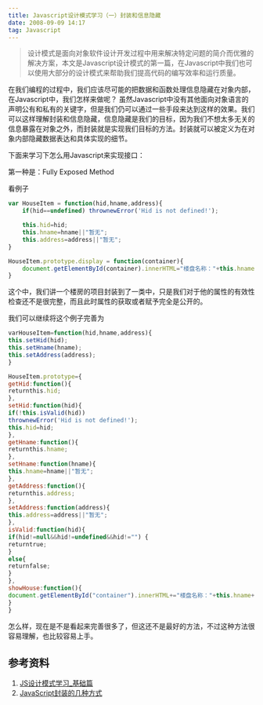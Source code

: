 ```yaml
---
title: Javascript设计模式学习（一）封装和信息隐藏
date: 2008-09-09 14:17
tag: Javascript
---
```


> 设计模式是面向对象软件设计开发过程中用来解决特定问题的简介而优雅的解决方案，本文是Javascript设计模式的第一篇，在Javascript中我们也可以使用大部分的设计模式来帮助我们提高代码的编写效率和运行质量。

<!-- more -->

在我们编程的过程中，我们应该尽可能的把数据和函数处理信息隐藏在对象内部，在Javascript中，我们怎样来做呢？
虽然Javascript中没有其他面向对象语言的声明公有和私有的关键字，但是我们仍可以通过一些手段来达到这样的效果。我们可以这样理解封装和信息隐藏，信息隐藏是我们的目标，因为我们不想太多无关的信息暴露在对象之外，而封装就是实现我们目标的方法。封装就可以被定义为在对象内部隐藏数据表达和具体实现的细节。



下面来学习下怎么用Javascript来实现接口：


第一种是：Fully Exposed Method

看例子
```javascript
var HouseItem = function(hid,hname,address){
	if(hid==undefined) thrownewError('Hid is not defined!');

	this.hid=hid;
	this.hname=hname||"暂无";
	this.address=address||"暂无";
}

HouseItem.prototype.display = function(container){
	document.getElementById(container).innerHTML="楼盘名称："+this.hname+"<br />";
}
```
这个中，我们讲一个楼房的项目封装到了一类中，只是我们对于他的属性的有效性检查还不是很完整，而且此时属性的获取或者赋予完全是公开的。

我们可以继续将这个例子完善为
```javascript
varHouseItem=function(hid,hname,address){
this.setHid(hid);
this.setHname(hname);
this.setAddress(address);
}

HouseItem.prototype={
getHid:function(){
returnthis.hid;
},
setHid:function(hid){
if(!this.isValid(hid))
thrownewError('Hid is not defined!');
this.hid=hid;
},
getHname:function(){
returnthis.hname;
},
setHname:function(hname){
this.hname=hname||"暂无";
},
getAddress:function(){
returnthis.address;
},
setAddress:function(address){
this.address=address||"暂无";
},
isValid:function(hid){
if(hid!=null&&hid!=undefined&&hid!="") {
returntrue;
}
else{
returnfalse;
}
},
showHouse:function(){
document.getElementById("container").innerHTML+="楼盘名称："+this.hname+"<br />";
}
}
```
怎么样，现在是不是看起来完善很多了，但这还不是最好的方法，不过这种方法很容易理解，也比较容易上手。

## 参考资料

1. [JS设计模式学习_基础篇](https://segmentfault.com/a/1190000019317291)
2. [JavaScript封装的几种方式](https://www.cnblogs.com/sunliyuan/p/6181895.html)


